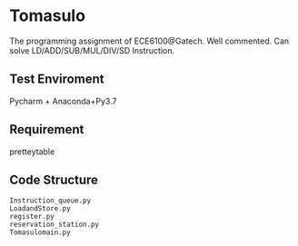 # Tomasulo
The programming assignment of ECE6100@Gatech.
Well commented.
Can solve LD/ADD/SUB/MUL/DIV/SD Instruction.

## Test Enviroment
Pycharm + Anaconda+Py3.7

## Requirement
pretteytable

## Code Structure
```
Instruction_queue.py
LoadandStore.py
register.py
reservation_station.py
Tomasulomain.py
```

